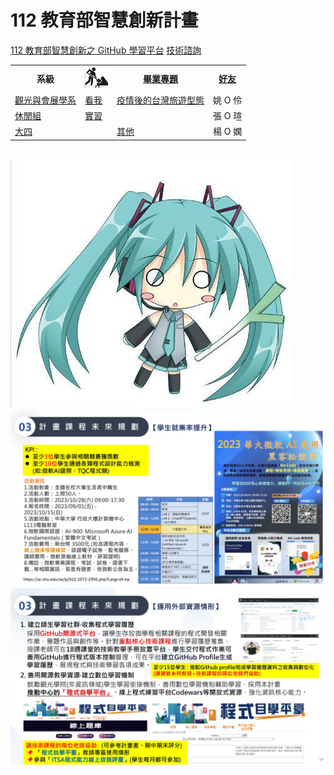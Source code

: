 # 112 教育部智慧創新計畫
<a href="http://140.126.146.12:9090/GitHub2023/">112 教育部智慧創新之 GitHub 學習平台</a>&nbsp;<a 
href="https://chat.openai.com/auth/login">技術諮詢</a>
<table>
 <tr>
 <th>系級</th>
 <th><img src="working.jpeg"></th>
 <th><a href="">畢業專題</a></th>
 <th><a href="https://chat.openai.com/">好友</a></th>
 </tr>
 <tr>
 <td><a href="https://hm.chu.edu.tw/index.php?Lang=zh-tw">觀光與會展學系</a></td>
 <td><a href="https://www.youtube.com/watch?v=dK9rBfbUETw">看我</a></td>
 <td><a href="">疫情後的台灣旅遊型態</a></td>
 <td>姚 O 伶</td>
 </tr>
 <tr>
 <td><a href="https://lm.chu.edu.tw/index.php?Lang=zh-tw">休閒組</a></td>
 <td><a href="https://lm.chu.edu.tw/p/412-1040-117.php?Lang=zh-tw">實習</a></td>
 <td><a href=""></a></td>
 <td>張 O 瑄</td>
 </tr>
 
 <tr>
 <td><a href="https://mice.chu.edu.tw/index.php?Lang=zh-tw">大四</a></td>
 <td><a href="https://mice.chu.edu.tw/p/412-1041-112.php?Lang=zh-tw"></a></td>
 <td><a href="">其他</a></td>
 <td>楊 O 嫻</td>
 </tr> 
</table><br>
<img src="1.jpg"></img>
<img src="II_1.jpg"></img>
<img src="II_2.jpg"></img>
<img src="II_3.jpg" style="display:block; 
